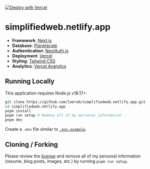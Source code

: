 [![Deploy with Vercel](https://vercel.com/button)](https://vercel.com/new/clone?repository-url=https%3A%2F%2Fgithub.com%2Fleerob%2Fsimplifiedweb.netlify.app)

# simplifiedweb.netlify.app

- **Framework**: [Next.js](https://nextjs.org/)
- **Database**: [Planetscale](https://planetscale.com)
- **Authentication**: [NextAuth.js](https://next-auth.js.org)
- **Deployment**: [Vercel](https://vercel.com)
- **Styling**: [Tailwind CSS](https://tailwindcss.com)
- **Analytics**: [Vercel Analytics](https://vercel.com/analytics)

## Running Locally

This application requires Node.js v18.17+.

```bash
git clone https://github.com/leerob/simplifiedweb.netlify.app.git
cd simplifiedweb.netlify.app
pnpm install
pnpm run setup # Remove all of my personal information
pnpm dev
```

Create a `.env` file similar to [`.env.example`](https://github.com/leerob/simplifiedweb.netlify.app/blob/main/.env.example).

## Cloning / Forking

Please review the [license](https://github.com/leerob/simplifiedweb.netlify.app/blob/main/LICENSE.txt) and remove all of my personal information (resume, blog posts, images, etc.) by running `pnpm run setup`.
